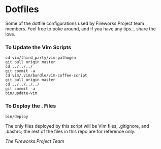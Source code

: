 Dotfiles
========

Some of the dotfile configurations used by Fireworks Project team members. Feel free to poke around, and if you have any tips... share the love.

### To Update the Vim Scripts

    cd vim/third_party/vim-pathogen
    git pull origin master
    cd ../../../
    git commit -a
    cd vim/.vim/bundle/vim-coffee-script
    git pull origin master
    cd ../../../../
    git commit -a
    bin/update-vim

### To Deploy the . Files

    bin/deploy

The only files deployed by this script will be Vim files, .gitignore, and .bashrc; the rest of the files in this repo are for reference only.

*The Fireworks Project Team*

